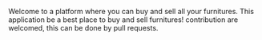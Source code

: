 Welcome to a platform where you can buy and sell all your furnitures. This application be a best place to buy and sell furnitures! contribution are welcomed, this can be done by pull requests.

